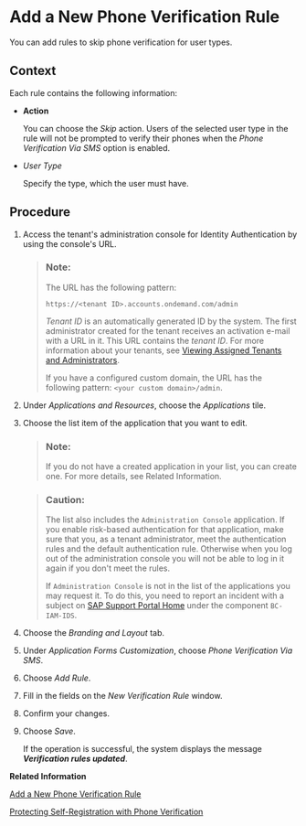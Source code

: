 <!-- loioe920324b086e4ee2b34e80936b1df6e9 -->

# Add a New Phone Verification Rule

You can add rules to skip phone verification for user types.



## Context

Each rule contains the following information:

-   **Action**

    You can choose the *Skip* action. Users of the selected user type in the rule will not be prompted to verify their phones when the *Phone Verification Via SMS* option is enabled.

-   *User Type*

    Specify the type, which the user must have.




## Procedure

1.  Access the tenant's administration console for Identity Authentication by using the console's URL.

    > ### Note:  
    > The URL has the following pattern:
    > 
    > `https://<tenant ID>.accounts.ondemand.com/admin`
    > 
    > *Tenant ID* is an automatically generated ID by the system. The first administrator created for the tenant receives an activation e-mail with a URL in it. This URL contains the *tenant ID*. For more information about your tenants, see [Viewing Assigned Tenants and Administrators](../viewing-assigned-tenants-and-administrators-f56e6f2.md).
    > 
    > If you have a configured custom domain, the URL has the following pattern: `<your custom domain>/admin`.

2.  Under *Applications and Resources*, choose the *Applications* tile.

3.  Choose the list item of the application that you want to edit.

    > ### Note:  
    > If you do not have a created application in your list, you can create one. For more details, see Related Information.

    > ### Caution:  
    > The list also includes the `Administration Console` application. If you enable risk-based authentication for that application, make sure that you, as a tenant administrator, meet the authentication rules and the default authentication rule. Otherwise when you log out of the administration console you will not be able to log in it again if you don't meet the rules.
    > 
    > If `Administration Console` is not in the list of the applications you may request it. To do this, you need to report an incident with a subject on [SAP Support Portal Home](https://support.sap.com/en/index.html) under the component `BC-IAM-IDS`.

4.  Choose the *Branding and Layout* tab.

5.  Under *Application Forms Customization*, choose *Phone Verification Via SMS*.

6.  Choose *Add Rule*.

7.  Fill in the fields on the *New Verification Rule* window.

8.  Confirm your changes.

9.  Choose *Save*.

    If the operation is successful, the system displays the message ***Verification rules updated***.


**Related Information**  


[Add a New Phone Verification Rule](add-a-new-phone-verification-rule-e920324.md "You can add rules to skip phone verification for user types.")

[Protecting Self-Registration with Phone Verification](protecting-self-registration-with-phone-verification-5834b6e.md "Tenant administrators can configure applications to require new self-registered users to verify themselves via SMS codes sent to their mobile phones.")

